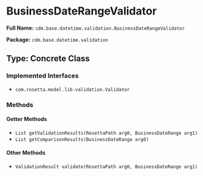 # BusinessDateRangeValidator

**Full Name:** `cdm.base.datetime.validation.BusinessDateRangeValidator`

**Package:** `cdm.base.datetime.validation`

## Type: Concrete Class

### Implemented Interfaces

- `com.rosetta.model.lib.validation.Validator`

### Methods

#### Getter Methods

- `List getValidationResults(RosettaPath arg0, BusinessDateRange arg1)`
- `List getComparisonResults(BusinessDateRange arg0)`

#### Other Methods

- `ValidationResult validate(RosettaPath arg0, BusinessDateRange arg1)`

